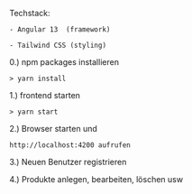 Techstack:

    - Angular 13  (framework)
    
    - Tailwind CSS (styling)


0.) npm packages installieren

    > yarn install

1.) frontend starten

    > yarn start

2.) Browser starten und

    http://localhost:4200 aufrufen

3.) Neuen Benutzer registrieren

4.) Produkte anlegen, bearbeiten, löschen usw
